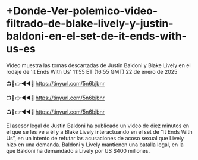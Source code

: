 # +Donde-Ver-polemico-video-filtrado-de-blake-lively-y-justin-baldoni-en-el-set-de-it-ends-with-us-es

Video muestra las tomas descartadas de Justin Baldoni y Blake Lively en el rodaje de 'It Ends With Us'
11:55 ET (16:55 GMT) 22 de enero de 2025

📺📱👉◄◄🔴  https://tinyurl.com/5n6bjbnr

📺📱👉◄◄🔴  https://tinyurl.com/5n6bjbnr

📺📱👉◄◄🔴  https://tinyurl.com/5n6bjbnr


El asesor legal de Justin Baldoni ha publicado un video de diez minutos en el que se les ve a él y a Blake Lively interactuando en el set de “It Ends With Us”, en un intento de refutar las acusaciones de acoso sexual que Lively hizo en una demanda. Baldoni y Lively mantienen una batalla legal, en la que Baldoni ha demandado a Lively por US $400 millones.
